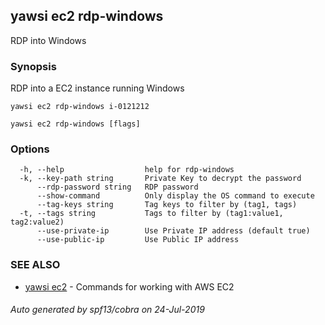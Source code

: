 ## yawsi ec2 rdp-windows

RDP into Windows

### Synopsis


RDP into a EC2 instance running Windows

	yawsi ec2 rdp-windows i-0121212
	

```
yawsi ec2 rdp-windows [flags]
```

### Options

```
  -h, --help                  help for rdp-windows
  -k, --key-path string       Private Key to decrypt the password
      --rdp-password string   RDP password
      --show-command          Only display the OS command to execute
      --tag-keys string       Tag keys to filter by (tag1, tags)
  -t, --tags string           Tags to filter by (tag1:value1, tag2:value2)
      --use-private-ip        Use Private IP address (default true)
      --use-public-ip         Use Public IP address
```

### SEE ALSO
* [yawsi ec2](yawsi_ec2.md)	 - Commands for working with AWS EC2

###### Auto generated by spf13/cobra on 24-Jul-2019
